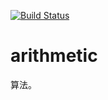 [![Build Status](https://travis-ci.org/smartxian/arithmetic.svg?branch=master)](https://travis-ci.org/smartxian/arithmetic)

# arithmetic

算法。
